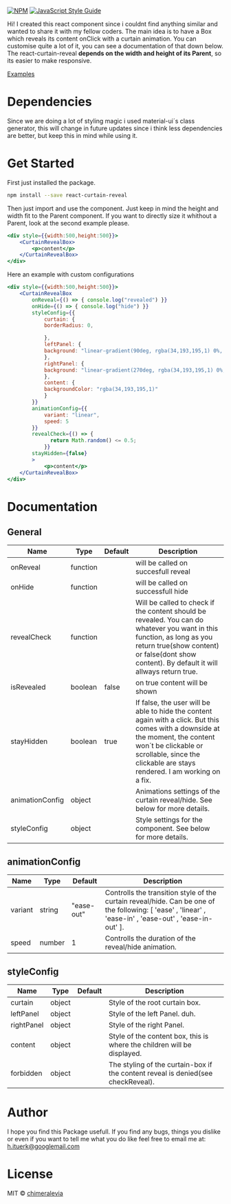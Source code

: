 ﻿
[![NPM](https://img.shields.io/npm/v/react-curtain-reveal.svg)](https://www.npmjs.com/package/react-curtain-reveal) [![JavaScript Style Guide](https://img.shields.io/badge/code_style-standard-brightgreen.svg)](https://standardjs.com)

Hi! I created this react component since i couldnt find anything similar and wanted to share it with my fellow coders. The main idea is to have a Box which reveals its content onClick with a curtain animation. You can customise quite a lot of it, you can see a documentation of that down below. The react-curtain-reveal **depends on the width and height of its Parent**, so its easier to make responsive. 

[Examples](https://chimeralevia.github.io/react-curtain-reveal-box/)

# Dependencies

Since we are doing a lot of styling magic i used material-ui´s class generator, this will change in future updates since i think less dependencies are better, but keep this in mind while using it.

# Get Started

First just installed the package.

```bash
npm install --save react-curtain-reveal
```

Then just import and use the component. Just keep in mind the height and width fit to the Parent component. If you want to directly size it whithout a Parent, look at the second example please.

```jsx
<div style={{width:500,height:500}}>
    <CurtainRevealBox>
        <p>content</p>
    </CurtainRevealBox>
</div>
```

Here an example with custom configurations

```jsx
<div style={{width:500,height:500}}>
    <CurtainRevealBox
        onReveal={() => { console.log("revealed") }}
        onHide={() => { console.log("hide") }}
        styleConfig={{
            curtain: {
            borderRadius: 0,

            },
            leftPanel: {
            background: "linear-gradient(90deg, rgba(34,193,195,1) 0%, rgba(253,187,45,1) 100%)"
            },
            rightPanel: {
            background: "linear-gradient(270deg, rgba(34,193,195,1) 0%, rgba(253,187,45,1) 100%)"
            },
            content: {
            backgroundColor: "rgba(34,193,195,1)"
            }
        }}
        animationConfig={{
            variant: "linear",
            speed: 5
        }}
        revealCheck={() => {
              return Math.random() <= 0.5;
            }}
        stayHidden={false}
        >
            <p>content</p>
    </CurtainRevealBox>
</div>
```

# Documentation

## General
| Name            | Type     | Default | Description                                                                                                                                                                                                                          |
|-----------------|----------|---------|--------------------------------------------------------------------------------------------------------------------------------------------------------------------------------------------------------------------------------------|
| onReveal        | function |         | will be called on succesfull reveal                                                                                                                                                                                                  |
| onHide          | function |         | will be called on successfull hide                                                                                                                                                                                                   |
| revealCheck     | function |         | Will be called to check if the content should be revealed.  You can do whatever you want in this function, as long as you return true(show content) or false(dont show content). By default it will allways return true.             |
| isRevealed      | boolean  | false   | on true content will be shown                                                                                                                                                                                                        |
| stayHidden      | boolean  | true    | If false, the user will be able to hide the content again with a click.  But this comes with a downside at the moment, the content won´t be clickable or scrollable, since the clickable are stays rendered. I am working on a fix.  |
| animationConfig | object   |         | Animations settings of the curtain reveal/hide. See below for more details.                                                                                                                                                          |
| styleConfig     | object   |         | Style settings for the component. See below for more details.                                                                                                                                                                        |

## animationConfig
| Name    | Type   | Default    | Description                                                                                                                                    |
|---------|--------|------------|------------------------------------------------------------------------------------------------------------------------------------------------|
| variant | string | "ease-out" | Controlls the transition style of the curtain reveal/hide. Can be one of the following: [ 'ease' , 'linear' , 'ease-in' , 'ease-out' , 'ease-in-out' ].  |
| speed   | number | 1          | Controlls the duration of the reveal/hide animation.                                                                                           |
## styleConfig

| Name       | Type   | Default | Description                                                                      |
|------------|--------|---------|----------------------------------------------------------------------------------|
| curtain    | object |         | Style of the root curtain box.                                                   |
| leftPanel  | object |         | Style of the left Panel. duh.                                                    |
| rightPanel | object |         | Style of the right Panel.                                                        |
| content    | object |         | Style of the content box, this is where the children will be displayed.          |
| forbidden  | object |         | The styling of the curtain-box if the content reveal is denied(see checkReveal). |

# Author

I hope you find this Package usefull. If you find any bugs, things you dislike or even if you want to tell me what you do like feel free to email me at: h.ituerk@googlemail.com

# License

MIT © [chimeralevia](https://github.com/chimeralevia)


